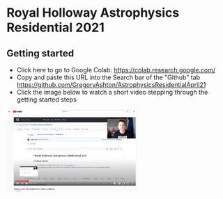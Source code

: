 # Royal Holloway Astrophysics Residential 2021

## Getting started

* Click here to go to Google Colab: https://colab.research.google.com/
* Copy and paste this URL into the Search bar of the "Github" tab https://github.com/GregoryAshton/AstrophysicsResidentialApril21
* Click the image below to watch a short video stepping through the getting started steps

<a href=https://youtu.be/py7RZ6-9teM> <img src="thumbnails/getting_started.png" alt="Getting started" width="300" class="center"> </a>
